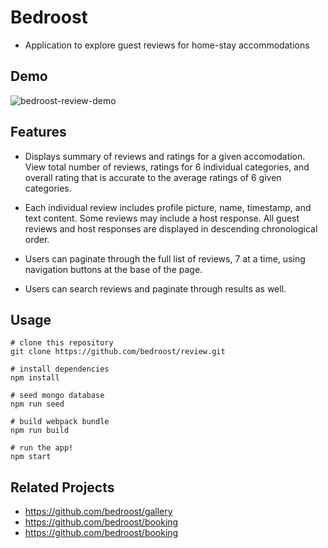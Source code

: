 # Bedroost

* Application to explore guest reviews for home-stay accommodations


## Demo
![bedroost-review-demo](https://imgur.com/Rqv6NYZ)

## Features
* Displays summary of reviews and ratings for a given accomodation. View total number of reviews, ratings for 6 individual categories, and overall rating that is accurate to the average ratings of 6 given categories.

* Each individual review includes profile picture, name, timestamp, and text content. Some reviews may include a host response. All guest reviews and host responses are displayed in descending chronological order. 

* Users can paginate through the full list of reviews, 7 at a time, using navigation buttons at the base of the page.

* Users can search reviews and paginate through results as well.

## Usage

```
# clone this repository
git clone https://github.com/bedroost/review.git

# install dependencies
npm install

# seed mongo database
npm run seed

# build webpack bundle
npm run build

# run the app!
npm start
```

## Related Projects
- https://github.com/bedroost/gallery
- https://github.com/bedroost/booking
- https://github.com/bedroost/booking
